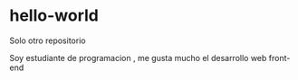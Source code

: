 # hello-world
Solo otro repositorio 

Soy estudiante de programacion , me gusta mucho el desarrollo web front-end
